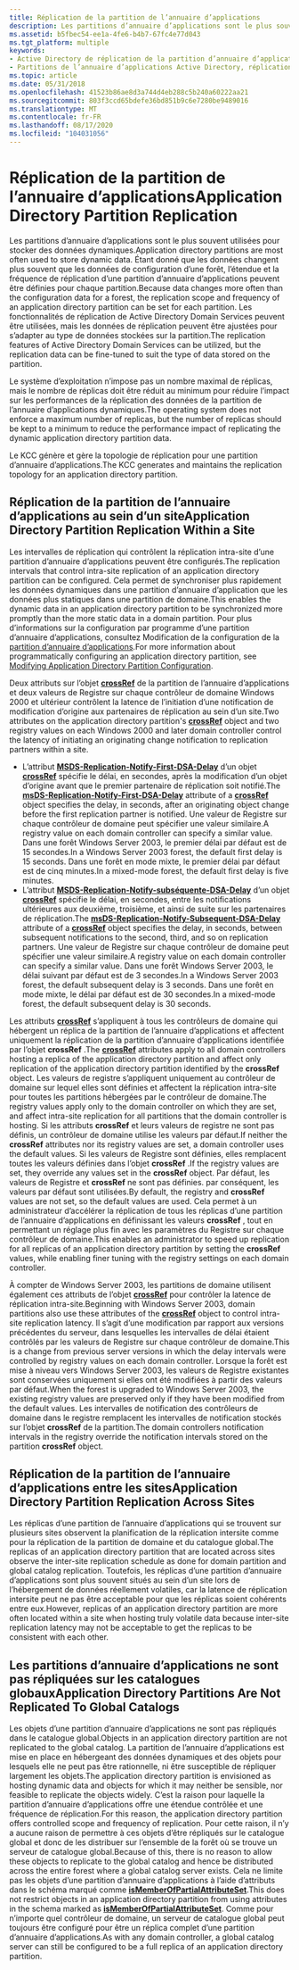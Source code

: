 ```yaml
---
title: Réplication de la partition de l’annuaire d’applications
description: Les partitions d’annuaire d’applications sont le plus souvent utilisées pour stocker des données dynamiques.
ms.assetid: b5fbec54-ee1a-4fe6-b4b7-67fc4e77d043
ms.tgt_platform: multiple
keywords:
- Active Directory de réplication de la partition d’annuaire d’applications
- Partitions de l’annuaire d’applications Active Directory, réplication
ms.topic: article
ms.date: 05/31/2018
ms.openlocfilehash: 41523b86ae8d3a744d4eb288c5b240a60222aa21
ms.sourcegitcommit: 803f3ccd65bdefe36bd851b9c6e7280be9489016
ms.translationtype: MT
ms.contentlocale: fr-FR
ms.lasthandoff: 08/17/2020
ms.locfileid: "104031056"
---
```

# <a name="application-directory-partition-replication"></a><span data-ttu-id="17654-105">Réplication de la partition de l’annuaire d’applications</span><span class="sxs-lookup"><span data-stu-id="17654-105">Application Directory Partition Replication</span></span>

<span data-ttu-id="17654-106">Les partitions d’annuaire d’applications sont le plus souvent utilisées pour stocker des données dynamiques.</span><span class="sxs-lookup"><span data-stu-id="17654-106">Application directory partitions are most often used to store dynamic data.</span></span> <span data-ttu-id="17654-107">Étant donné que les données changent plus souvent que les données de configuration d’une forêt, l’étendue et la fréquence de réplication d’une partition d’annuaire d’applications peuvent être définies pour chaque partition.</span><span class="sxs-lookup"><span data-stu-id="17654-107">Because data changes more often than the configuration data for a forest, the replication scope and frequency of an application directory partition can be set for each partition.</span></span> <span data-ttu-id="17654-108">Les fonctionnalités de réplication de Active Directory Domain Services peuvent être utilisées, mais les données de réplication peuvent être ajustées pour s’adapter au type de données stockées sur la partition.</span><span class="sxs-lookup"><span data-stu-id="17654-108">The replication features of Active Directory Domain Services can be utilized, but the replication data can be fine-tuned to suit the type of data stored on the partition.</span></span>

<span data-ttu-id="17654-109">Le système d’exploitation n’impose pas un nombre maximal de réplicas, mais le nombre de réplicas doit être réduit au minimum pour réduire l’impact sur les performances de la réplication des données de la partition de l’annuaire d’applications dynamiques.</span><span class="sxs-lookup"><span data-stu-id="17654-109">The operating system does not enforce a maximum number of replicas, but the number of replicas should be kept to a minimum to reduce the performance impact of replicating the dynamic application directory partition data.</span></span>

<span data-ttu-id="17654-110">Le KCC génère et gère la topologie de réplication pour une partition d’annuaire d’applications.</span><span class="sxs-lookup"><span data-stu-id="17654-110">The KCC generates and maintains the replication topology for an application directory partition.</span></span>

## <a name="application-directory-partition-replication-within-a-site"></a><span data-ttu-id="17654-111">Réplication de la partition de l’annuaire d’applications au sein d’un site</span><span class="sxs-lookup"><span data-stu-id="17654-111">Application Directory Partition Replication Within a Site</span></span>

<span data-ttu-id="17654-112">Les intervalles de réplication qui contrôlent la réplication intra-site d’une partition d’annuaire d’applications peuvent être configurés.</span><span class="sxs-lookup"><span data-stu-id="17654-112">The replication intervals that control intra-site replication of an application directory partition can be configured.</span></span> <span data-ttu-id="17654-113">Cela permet de synchroniser plus rapidement les données dynamiques dans une partition d’annuaire d’application que les données plus statiques dans une partition de domaine.</span><span class="sxs-lookup"><span data-stu-id="17654-113">This enables the dynamic data in an application directory partition to be synchronized more promptly than the more static data in a domain partition.</span></span> <span data-ttu-id="17654-114">Pour plus d’informations sur la configuration par programme d’une partition d’annuaire d’applications, consultez Modification de la configuration de la [partition d’annuaire d’applications](modifying-application-directory-partition-configuration.md).</span><span class="sxs-lookup"><span data-stu-id="17654-114">For more information about programmatically configuring an application directory partition, see [Modifying Application Directory Partition Configuration](modifying-application-directory-partition-configuration.md).</span></span>

<span data-ttu-id="17654-115">Deux attributs sur l’objet [**crossRef**](/windows/desktop/ADSchema/c-crossref) de la partition de l’annuaire d’applications et deux valeurs de Registre sur chaque contrôleur de domaine Windows 2000 et ultérieur contrôlent la latence de l’initiation d’une notification de modification d’origine aux partenaires de réplication au sein d’un site.</span><span class="sxs-lookup"><span data-stu-id="17654-115">Two attributes on the application directory partition's [**crossRef**](/windows/desktop/ADSchema/c-crossref) object and two registry values on each Windows 2000 and later domain controller control the latency of initiating an originating change notification to replication partners within a site.</span></span>

-   <span data-ttu-id="17654-116">L’attribut [**MSDS-Replication-Notify-First-DSA-Delay**](/windows/desktop/ADSchema/a-msds-replication-notify-first-dsa-delay) d’un objet [**crossRef**](/windows/desktop/ADSchema/c-crossref) spécifie le délai, en secondes, après la modification d’un objet d’origine avant que le premier partenaire de réplication soit notifié.</span><span class="sxs-lookup"><span data-stu-id="17654-116">The [**msDS-Replication-Notify-First-DSA-Delay**](/windows/desktop/ADSchema/a-msds-replication-notify-first-dsa-delay) attribute of a [**crossRef**](/windows/desktop/ADSchema/c-crossref) object specifies the delay, in seconds, after an originating object change before the first replication partner is notified.</span></span> <span data-ttu-id="17654-117">Une valeur de Registre sur chaque contrôleur de domaine peut spécifier une valeur similaire.</span><span class="sxs-lookup"><span data-stu-id="17654-117">A registry value on each domain controller can specify a similar value.</span></span> <span data-ttu-id="17654-118">Dans une forêt Windows Server 2003, le premier délai par défaut est de 15 secondes.</span><span class="sxs-lookup"><span data-stu-id="17654-118">In a Windows Server 2003 forest, the default first delay is 15 seconds.</span></span> <span data-ttu-id="17654-119">Dans une forêt en mode mixte, le premier délai par défaut est de cinq minutes.</span><span class="sxs-lookup"><span data-stu-id="17654-119">In a mixed-mode forest, the default first delay is five minutes.</span></span>
-   <span data-ttu-id="17654-120">L’attribut [**MSDS-Replication-Notify-subséquente-DSA-Delay**](/windows/desktop/ADSchema/a-msds-replication-notify-subsequent-dsa-delay) d’un objet [**crossRef**](/windows/desktop/ADSchema/c-crossref) spécifie le délai, en secondes, entre les notifications ultérieures aux deuxième, troisième, et ainsi de suite sur les partenaires de réplication.</span><span class="sxs-lookup"><span data-stu-id="17654-120">The [**msDS-Replication-Notify-Subsequent-DSA-Delay**](/windows/desktop/ADSchema/a-msds-replication-notify-subsequent-dsa-delay) attribute of a [**crossRef**](/windows/desktop/ADSchema/c-crossref) object specifies the delay, in seconds, between subsequent notifications to the second, third, and so on replication partners.</span></span> <span data-ttu-id="17654-121">Une valeur de Registre sur chaque contrôleur de domaine peut spécifier une valeur similaire.</span><span class="sxs-lookup"><span data-stu-id="17654-121">A registry value on each domain controller can specify a similar value.</span></span> <span data-ttu-id="17654-122">Dans une forêt Windows Server 2003, le délai suivant par défaut est de 3 secondes.</span><span class="sxs-lookup"><span data-stu-id="17654-122">In a Windows Server 2003 forest, the default subsequent delay is 3 seconds.</span></span> <span data-ttu-id="17654-123">Dans une forêt en mode mixte, le délai par défaut est de 30 secondes.</span><span class="sxs-lookup"><span data-stu-id="17654-123">In a mixed-mode forest, the default subsequent delay is 30 seconds.</span></span>

<span data-ttu-id="17654-124">Les attributs [**crossRef**](/windows/desktop/ADSchema/c-crossref) s’appliquent à tous les contrôleurs de domaine qui hébergent un réplica de la partition de l’annuaire d’applications et affectent uniquement la réplication de la partition d’annuaire d’applications identifiée par l’objet **crossRef** .</span><span class="sxs-lookup"><span data-stu-id="17654-124">The [**crossRef**](/windows/desktop/ADSchema/c-crossref) attributes apply to all domain controllers hosting a replica of the application directory partition and affect only replication of the application directory partition identified by the **crossRef** object.</span></span> <span data-ttu-id="17654-125">Les valeurs de registre s’appliquent uniquement au contrôleur de domaine sur lequel elles sont définies et affectent la réplication intra-site pour toutes les partitions hébergées par le contrôleur de domaine.</span><span class="sxs-lookup"><span data-stu-id="17654-125">The registry values apply only to the domain controller on which they are set, and affect intra-site replication for all partitions that the domain controller is hosting.</span></span> <span data-ttu-id="17654-126">Si les attributs **crossRef** et leurs valeurs de registre ne sont pas définis, un contrôleur de domaine utilise les valeurs par défaut.</span><span class="sxs-lookup"><span data-stu-id="17654-126">If neither the **crossRef** attributes nor its registry values are set, a domain controller uses the default values.</span></span> <span data-ttu-id="17654-127">Si les valeurs de Registre sont définies, elles remplacent toutes les valeurs définies dans l’objet **crossRef** .</span><span class="sxs-lookup"><span data-stu-id="17654-127">If the registry values are set, they override any values set in the **crossRef** object.</span></span> <span data-ttu-id="17654-128">Par défaut, les valeurs de Registre et **crossRef** ne sont pas définies. par conséquent, les valeurs par défaut sont utilisées.</span><span class="sxs-lookup"><span data-stu-id="17654-128">By default, the registry and **crossRef** values are not set, so the default values are used.</span></span> <span data-ttu-id="17654-129">Cela permet à un administrateur d’accélérer la réplication de tous les réplicas d’une partition de l’annuaire d’applications en définissant les valeurs **crossRef** , tout en permettant un réglage plus fin avec les paramètres du Registre sur chaque contrôleur de domaine.</span><span class="sxs-lookup"><span data-stu-id="17654-129">This enables an administrator to speed up replication for all replicas of an application directory partition by setting the **crossRef** values, while enabling finer tuning with the registry settings on each domain controller.</span></span>

<span data-ttu-id="17654-130">À compter de Windows Server 2003, les partitions de domaine utilisent également ces attributs de l’objet [**crossRef**](/windows/desktop/ADSchema/c-crossref) pour contrôler la latence de réplication intra-site.</span><span class="sxs-lookup"><span data-stu-id="17654-130">Beginning with Windows Server 2003, domain partitions also use these attributes of the [**crossRef**](/windows/desktop/ADSchema/c-crossref) object to control intra-site replication latency.</span></span> <span data-ttu-id="17654-131">Il s’agit d’une modification par rapport aux versions précédentes du serveur, dans lesquelles les intervalles de délai étaient contrôlés par les valeurs de Registre sur chaque contrôleur de domaine.</span><span class="sxs-lookup"><span data-stu-id="17654-131">This is a change from previous server versions in which the delay intervals were controlled by registry values on each domain controller.</span></span> <span data-ttu-id="17654-132">Lorsque la forêt est mise à niveau vers Windows Server 2003, les valeurs de Registre existantes sont conservées uniquement si elles ont été modifiées à partir des valeurs par défaut.</span><span class="sxs-lookup"><span data-stu-id="17654-132">When the forest is upgraded to Windows Server 2003, the existing registry values are preserved only if they have been modified from the default values.</span></span> <span data-ttu-id="17654-133">Les intervalles de notification des contrôleurs de domaine dans le registre remplacent les intervalles de notification stockés sur l’objet **crossRef** de la partition.</span><span class="sxs-lookup"><span data-stu-id="17654-133">The domain controllers notification intervals in the registry override the notification intervals stored on the partition **crossRef** object.</span></span>

## <a name="application-directory-partition-replication-across-sites"></a><span data-ttu-id="17654-134">Réplication de la partition de l’annuaire d’applications entre les sites</span><span class="sxs-lookup"><span data-stu-id="17654-134">Application Directory Partition Replication Across Sites</span></span>

<span data-ttu-id="17654-135">Les réplicas d’une partition de l’annuaire d’applications qui se trouvent sur plusieurs sites observent la planification de la réplication intersite comme pour la réplication de la partition de domaine et du catalogue global.</span><span class="sxs-lookup"><span data-stu-id="17654-135">The replicas of an application directory partition that are located across sites observe the inter-site replication schedule as done for domain partition and global catalog replication.</span></span> <span data-ttu-id="17654-136">Toutefois, les réplicas d’une partition d’annuaire d’applications sont plus souvent situés au sein d’un site lors de l’hébergement de données réellement volatiles, car la latence de réplication intersite peut ne pas être acceptable pour que les réplicas soient cohérents entre eux.</span><span class="sxs-lookup"><span data-stu-id="17654-136">However, replicas of an application directory partition are more often located within a site when hosting truly volatile data because inter-site replication latency may not be acceptable to get the replicas to be consistent with each other.</span></span>

## <a name="application-directory-partitions-are-not-replicated-to-global-catalogs"></a><span data-ttu-id="17654-137">Les partitions d’annuaire d’applications ne sont pas répliquées sur les catalogues globaux</span><span class="sxs-lookup"><span data-stu-id="17654-137">Application Directory Partitions Are Not Replicated To Global Catalogs</span></span>

<span data-ttu-id="17654-138">Les objets d’une partition d’annuaire d’applications ne sont pas répliqués dans le catalogue global.</span><span class="sxs-lookup"><span data-stu-id="17654-138">Objects in an application directory partition are not replicated to the global catalog.</span></span> <span data-ttu-id="17654-139">La partition de l’annuaire d’applications est mise en place en hébergeant des données dynamiques et des objets pour lesquels elle ne peut pas être rationnelle, ni être susceptible de répliquer largement les objets.</span><span class="sxs-lookup"><span data-stu-id="17654-139">The application directory partition is envisioned as hosting dynamic data and objects for which it may neither be sensible, nor feasible to replicate the objects widely.</span></span> <span data-ttu-id="17654-140">C’est la raison pour laquelle la partition d’annuaire d’applications offre une étendue contrôlée et une fréquence de réplication.</span><span class="sxs-lookup"><span data-stu-id="17654-140">For this reason, the application directory partition offers controlled scope and frequency of replication.</span></span> <span data-ttu-id="17654-141">Pour cette raison, il n’y a aucune raison de permettre à ces objets d’être répliqués sur le catalogue global et donc de les distribuer sur l’ensemble de la forêt où se trouve un serveur de catalogue global.</span><span class="sxs-lookup"><span data-stu-id="17654-141">Because of this, there is no reason to allow these objects to replicate to the global catalog and hence be distributed across the entire forest where a global catalog server exists.</span></span> <span data-ttu-id="17654-142">Cela ne limite pas les objets d’une partition d’annuaire d’applications à l’aide d’attributs dans le schéma marqué comme [**isMemberOfPartialAttributeSet**](/windows/desktop/ADSchema/a-ismemberofpartialattributeset).</span><span class="sxs-lookup"><span data-stu-id="17654-142">This does not restrict objects in an application directory partition from using attributes in the schema marked as [**isMemberOfPartialAttributeSet**](/windows/desktop/ADSchema/a-ismemberofpartialattributeset).</span></span> <span data-ttu-id="17654-143">Comme pour n’importe quel contrôleur de domaine, un serveur de catalogue global peut toujours être configuré pour être un réplica complet d’une partition d’annuaire d’applications.</span><span class="sxs-lookup"><span data-stu-id="17654-143">As with any domain controller, a global catalog server can still be configured to be a full replica of an application directory partition.</span></span>

 

 